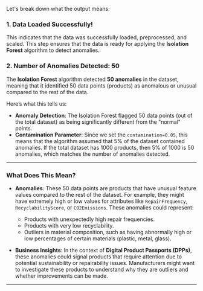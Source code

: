 Let's break down what the output means:

### **1. Data Loaded Successfully!**
This indicates that the data was successfully loaded, preprocessed, and scaled. This step ensures that the data is ready for applying the **Isolation Forest** algorithm to detect anomalies.

### **2. Number of Anomalies Detected: 50**
The **Isolation Forest** algorithm detected **50 anomalies** in the dataset, meaning that it identified 50 data points (products) as anomalous or unusual compared to the rest of the data. 

Here’s what this tells us:
- **Anomaly Detection**: The Isolation Forest flagged 50 data points (out of the total dataset) as being significantly different from the "normal" points.
- **Contamination Parameter**: Since we set the `contamination=0.05`, this means that the algorithm assumed that 5% of the dataset contained anomalies. If the total dataset has 1000 products, then 5% of 1000 is 50 anomalies, which matches the number of anomalies detected.

---

### **What Does This Mean?**
- **Anomalies**: These 50 data points are products that have unusual feature values compared to the rest of the dataset. For example, they might have extremely high or low values for attributes like `RepairFrequency`, `RecyclabilityScore`, or `CO2Emissions`. These anomalies could represent:
  - Products with unexpectedly high repair frequencies.
  - Products with very low recyclability.
  - Outliers in material composition, such as having abnormally high or low percentages of certain materials (plastic, metal, glass).

- **Business Insights**: In the context of **Digital Product Passports (DPPs)**, these anomalies could signal products that require attention due to potential sustainability or repairability issues. Manufacturers might want to investigate these products to understand why they are outliers and whether improvements can be made.

---